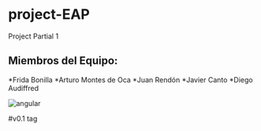 # project-EAP
Project Partial 1

## Miembros del Equipo:
*Frida Bonilla
*Arturo Montes de Oca
*Juan Rendón
*Javier Canto
*Diego Audiffred

![angular](https://user-images.githubusercontent.com/44652162/134188203-93635130-2ae0-4504-a904-315272575d67.png)

#v0.1 tag

